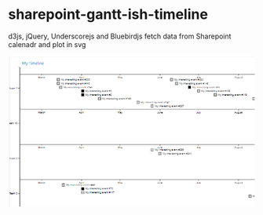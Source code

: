 # sharepoint-gantt-ish-timeline
d3js, jQuery, Underscorejs and Bluebirdjs fetch data from Sharepoint calenadr and plot in svg


![example](https://raw.githubusercontent.com/jsteffensen/sharepoint-gantt-ish-timeline/master/example.png)
